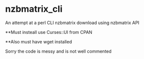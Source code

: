 nzbmatrix_cli
=============

An attempt at a perl CLI nzbmatrix download using nzbmatrix API

**Must insteall use Curses::UI from CPAN

**Also must have wget installed

Sorry the code is messy and is not well commented